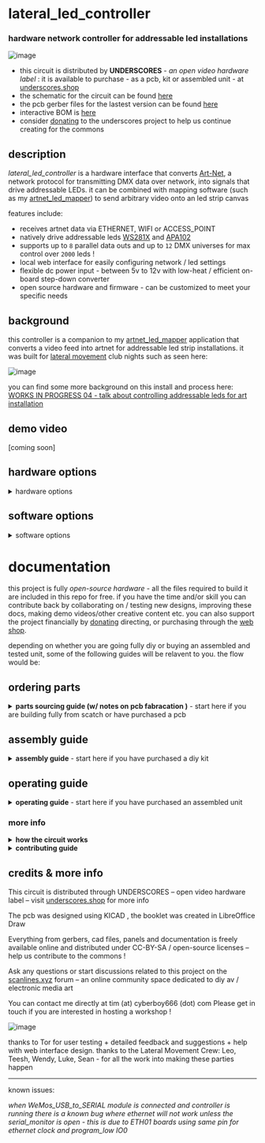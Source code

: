 # lateral_led_controller

### hardware network controller for addressable led installations 

![image](https://github.com/user-attachments/assets/b56ed530-bede-486a-a84b-ba3950885025)

- this circuit is distributed by __UNDERSCORES__ - _an open video hardware label_ : it is available to purchase - as a pcb, kit or assembled unit - at [underscores.shop](https://underscores.shop/lateral_led_controller/)
- the schematic for the circuit can be found [here](/hardware/schematic.pdf)
- the pcb gerber files for the lastest version can be found [here](/hardware/gerber_latest.zip)
- interactive BOM is [here](https://htmlpreview.github.io/?https://github.com/cyberboy666/lateral_led_controller/blob/main/hardware/bom/ibom.html)
- consider [donating](https://opencollective.com/underscores) to the underscores project to help us continue creating for the commons

## description

_lateral_led_controller_ is a hardware interface that converts [Art-Net](https://art-net.org.uk/), a network protocol for transmitting DMX data over network, into signals that drive addressable LEDs. it can be combined with mapping software (such as my [artnet_led_mapper](https://github.com/cyberboy666/artnet_led_mapper/)) to send arbitrary video onto an led strip canvas

features include:

- receives artnet data via ETHERNET, WIFI or ACCESS_POINT
- natively drive addressable leds [WS281X](https://www.aliexpress.com/item/4001322411818.html) and [APA102](https://www.aliexpress.com/item/32322326979.html)
- supports up to `8` parallel data outs and up to `12` DMX universes for max control over `2000` leds !
- local web interface for easily configuring network / led settings
- flexible dc power input - between 5v to 12v with low-heat / efficient on-board step-down converter
- open source hardware and firmware - can be customized to meet your specific needs

## background

this controller is a companion to my [artnet_led_mapper](https://github.com/cyberboy666/artnet_led_mapper/) application that converts a video feed into artnet for addressable led strip installations. it was built for [lateral movement](https://cyberboy666.com/lateralmovement/) club nights such as seen here:

![image](http://underscores.shop/wp-content/uploads/2024/06/leds.gif)


you can find some more background on this install and process here: [WORKS IN PROGRESS 04 - talk about controlling addressable leds for art installation](https://videos.scanlines.xyz/w/p/tUhDfYqJJPfjovscNMvFRL) 

## demo video

[coming soon]

## hardware options

<details><summary>hardware options</summary>

besides this controller there are some more bits of hardware you will need to realize an _addressable led installation_ - i will outline some suggestions here based on my experience but this will depend on your specific requirements - feel free to [email me](mailto:tim@cyberboy666.com) if you would like individual consulting on this.

### led strips

this controller is configured to support two types of addressable led strips (more can be added by firmware update):

### __WS281X__

ie [neopixels](https://www.adafruit.com/product/2541),  [WS2813 (5v) or WS2815 (12v)](https://www.aliexpress.com/item/4001322411818.html)

- these strips are cheapest - around 5usd for 60/m on aliexpress
- data to them is sent over a single wire (D) but is quite slow (around _800kbps_)
- this means that a maximum of around 240 of these leds can be addressed in series before the refresh rate drops below 30fps
- this controller is designed to be able to address up to 8 seperate WS281X led strips in parallel (outputs D0-D7 on board) for maximum 1920 number of leds in total


![image](https://github.com/user-attachments/assets/fd99ba35-70c5-444a-bb6a-b914387d39c2)

### __APA102__

ie [dotstar](https://www.adafruit.com/product/2574) ,  [SK9822](https://www.aliexpress.com/item/32322326979.html)

- these strips cost more - around 10usd for 60/m on aliexpress
- data to them is sent over two wires : ( __D__ata and __C__lock ) but is _very fast_ - (around _24Mbps_ )
- the controller is designed to address a single APA10 led strip by connecting D0 -> Data, D1 -> Clock
- at those speeds there is no need to have parrallel outputs can easily address 2000 leds in series (may need to look into power injection tho)
- they also claim to draw around 1/5 of the power as WS281X (i havnt tested this myself)

![image](https://github.com/user-attachments/assets/4de6dc08-b744-477d-b597-58106c115f09)

## power supply

we ended up using a switching power supply [like this](https://www.aliexpress.com/item/1005002843829663.html) 

- choose voltage based on your strip type (likely to be either 5v or 12v)
- and then power based on the requirement for total number of leds you are using
- you should power the _lateral_led_controller_ from the same supply thats powering the leds (its designed to safely take 5v - 12v input) or atleast ensure the GNDs are connected
- take note on the recommended power wire thickness based on how much current is passing through it (if you use 12v strips then less current is required and therefore thinner wires)

![image](https://github.com/user-attachments/assets/a14c4c9a-6c22-4981-a39e-36884a5f9992)

## light diffusers

for most installation settings it is prefered to use some kind of diffuser to help to evenly distribute light. there are many options and information about this topic online

## wiring and connectors


the data lines from _lateral_led_controller_ uses Pluggable Screw Terminals - standard wire (22awg etc) can connect these lines from controller to the strip

![image](https://github.com/user-attachments/assets/4b82d6b9-e639-4413-a254-619010723e6c)

theres also the option to use cat5/6 cables to carry multiple data lines from the _lateral_led_controller_ - these are quite cheap, come in long distances and have twisted pairs which should allow for longer runs

![image](https://github.com/user-attachments/assets/211844cf-94b4-4366-baef-74deefd615ba)


personally i prefer running power lines seperately (on [red+black paired wire](https://www.aliexpress.com/item/4000625095039.html) ) - and using [these kinds](https://www.aliexpress.com/item/1005004267277214.html) of barrel / screw connectors to easily plug in / unplug from the installation

![image](https://github.com/user-attachments/assets/a575ffa4-9df2-4658-974c-fc0e0b74afea)

most led strips come with these [SM JST 4](https://www.aliexpress.com/item/1005002516911742.html?) connectors pre-soldered to both ends. one option if you dont want to resolder wires / new connectors onto each strip would be to just get some extra of these and create breakouts

![image](https://github.com/user-attachments/assets/95455f20-8f90-485b-b1c4-b9bf2ced58d4)


### custom adapter boards

i made two little pcb adatpers that may help you with format convertion also - see below for some examples of how you could wire them

![image](https://github.com/user-attachments/assets/23ffb9b2-3eb2-40f2-93ea-8bda2d1dc31b)

![image](https://github.com/user-attachments/assets/7045149a-8fe8-46df-9e44-41ffc32d59f9)

![image](https://github.com/user-attachments/assets/27cdb41e-c229-4add-86df-b33254a3c030)


</details>

## software options

<details><summary>software options</summary>

any software that can output artnet over a network can be used with _lateral_led_controller_. some programs i have tested it with include:

- my [artnet_led_mapper](https://github.com/cyberboy666/artnet_led_mapper) application
- [resolume](https://resolume.com/)
- [touch designer](https://derivative.ca/UserGuide/TouchDesigner)
- [QLC+](https://www.qlcplus.org/)

</details>

# documentation

this project is fully _open-source hardware_ - all the files required to build it are included in this repo for free. if you have the time and/or skill you can contribute back by collaborating on / testing new designs, improving these docs, making demo videos/other creative content etc. you can also support the project financially by [donating](https://opencollective.com/underscores) directing, or purchasing through the [web shop](https://underscores.shop).

depending on whether you are going fully diy or buying an assembled and tested unit, some of the following guides will be relavent to you. the flow would be:

## ordering parts

<details><summary><b>parts sourcing guide (w/ notes on pcb fabracation )</b> - start here if you are building fully from scatch or have purchased a pcb</summary>
  

i try to source all the parts i can from either:
- [tayda](https://www.taydaelectronics.com/) ; cheaper for common parts like resistors etc, also good for mechanical parts like switches and buttons
- [mouser](https://www.mouser.de/) ; has lots more options, speciality video ic's, can sometimes cost more (free shipping on orders over 50euros)
- other ; ocationally there will be parts which will need to be sourced elsewhere - usaully either aliexpress, ebay or amazon etc...

take a look at the [full_bom](/hardware/bom/full_bom.csv) for this project to see where i am sourcing each part from

## import into tayda

- go to the [tayda quick order](https://www.taydaelectronics.com/quick-order/) and in bottom corner choose _add from file_
- select the file [tayda_bom.csv](./hardware/bom/tayda_bom.csv) in the BOM folder (you will have to download it first or clone this repo)
- after importing select _add to cart_
- __NOTE:__ the minimum value for resistors is 10, so you may need to modify these values to add to cart (or if they are already modified here you will need to see the  full_bom for actual part QTY) 

- OPTIONAL: it is a good idea to add some dip-ic sockets and 2.54pin headers/sockets to your tayda order if you dont have them around already
  
## import into mouser

- go to [mouser bom tool](https://nz.mouser.com/Bom/) and click _upload spreadsheet_
- select the file [mouser_bom.csv](./hardware/bom/mouser_bom.csv) in this folder (you will have to download it first or clone this repo), then _upload my spreadsheet_ and _next_
- ensure that __Mouser Part Number__ is selected in the dropdown above the first row, then _next_, _process_
- if everything looks correct can now put _add to basket_

## ordering pcbs

you can support this project by buying individual pcbs from the [shop](https://underscores.shop). if you would rather have pcbs fabricated from gerbers directly the file you need is [here](/hardware/gerber_latest.zip)

- i get my pcbs fabricated from [jlcpcb](https://cart.jlcpcb.com/quote) - 5 is the minumum order per design
- upload the zip file with the `add gerber file` button
- the default settings are mostly fine - set the __PCB Qty__ and __PCB Color__ settings (you can check that the file looks correct with pcb veiwer)
- it may be best to combine orders with other pcbs you want to have fab'd since the shipping can cost more than the items - also orginising group buys is a good way to distribute the extra pcbs /costs 
  
i often use jlcpcb because they are reliable, cheap and give you an option of colours. remember though that the cheapest Chinese fab houses are not always the most ethical or environmently friendly - if you can afford it consider supporting local companies. 

  </details>
  
## assembly guide
  
<details><summary><b>assembly guide</b> - start here if you have purchased a diy kit</summary>

## interactive BOM for build guiding

follow this link to view the [interactive BOM](https://htmlpreview.github.io/?https://github.com/cyberboy666/lateral_led_controller/blob/main/hardware/bom/ibom.html)

## general solder advice

- remember to heat pad first (2-3seconds), then add solder, then continue to heat (1-2seconds)

- Checkout the web-comic [soldering is easy](https://mightyohm.com/files/soldercomic/FullSolderComic_EN.pdf) for more soldering advice

## order of assembly

- both the _WT32-ETH01_ controller and the _MP1584EN_5v_stepdown_ module can be soldered directly to the board using the castellated edges (if you would rather use pins/sockets this is fine also - just be aware you may need to use higher standoffs if also mounting a front panel) - these should be soldered before anything else

- next i would solder the resistors, capictors (take note of direction), diodes, transistors etc

- finally would finish with ic's and interface parts - sockets, buttons etc...

## flashing the firmware



</details>

## operating guide
  
<details><summary><b>operating guide</b> - start here if you have purchased an assembled unit</summary>

![image](https://github.com/user-attachments/assets/9b6dc6d6-f663-428f-ba4e-906b9d6d9f68)


## access settings interface for first time

- power on the circuit by plugging in a 5-12v dc supply into the POWER IN
- using a computer / phone connect to the ACCESS_POINT created by the controller: default name `leds` pw `ledsleds` - you should see the blue _network connected_ led come on when you have connected to this network
- in a browser go to `http://leds.local` (also try `http://192.168.4.1` if that doesnt work ) - you should now see the web interface!
- from here you can set up which connection mode to use, see your controllers ip and also set which led protocol & layout to use - make sure the led settings (led type, number of data lines and number of leds per line ) reflect your installation setup.
- for most installation settings it will be preferable to use wired ethernet connection to send data into this controller - make sure the IP/SUBMASK/GATEWAY settings reflect the ethernet settings being used on the computer this controller is connecting to. __auto assign ethernet connection__ worked from my linux machine but i could not get windows to assign an ip (act as dhcp) - maybe there is some setting or maybe it needs to be done manually from some operating systems such as windows.

## reset button

### soft reset

on the controller board next to the `NETWORK CONNECTED` led is a `CONTROLLER RESET` button - pushing this will reboot the controller -> you should see the _network connected_ light go off for a momement while it resets

### hard reset

if you hold down the `CONTROLLER RESET` button for 5 seconds then release it you should see the `NETWORK CONNECTED` led flashing -> then short pressing the `CONTROLLER RESET` again from this mode will perform a __hard reset__ this means that the _NETWORK TYPE_ is reset back to __ACCESS_POINT__ and all settings are restored to default (you will need to connect to `leds` with pw `ledsleds` again to set up your controller)

this can be helpful if you accidently put the controller into a state with network settings that you can not access the page any more.

(if you get to the flashing led state but do not want to do a hard reset just power down the controller while flashing and your settings will not be wiped)


</details>

### more info

<details><summary><b>how the circuit works</b></summary>
  
[coming soon]
                                                                                                                             
</details>

<details><summary><b>contributing guide</b></summary>
  
if you would like to contribute back to these projects in some way but dont know how the best thing (for now) would be to reach out to me directly ( tim@cyberboy666.com or @cyberboy666 on scanlines forum) - i will be happy to help
  
</details>


## credits & more info


This circuit is distributed through UNDERSCORES – open video hardware label – visit [underscores.shop](https://underscores.shop) for more info

The pcb was designed using KICAD , the booklet was created in LibreOffice Draw

Everything from gerbers, cad files, panels and documentation is freely available online and distributed under CC-BY-SA / open-source licenses – help us contribute to the commons !

Ask any questions or start discussions related to this project on the [scanlines.xyz](https://scanlines.xyz) forum – an online community space dedicated to diy av / electronic media art

You can contact me directly at tim (at) cyberboy666 (dot) com 
Please get in touch if you are interested in hosting a workshop !

![image](https://github.com/user-attachments/assets/9879806e-2057-46f2-97a5-5c3c61af2ddf)


thanks to Tor for user testing + detailed feedback and suggestions + help with web interface design. thanks to the Lateral Movement Crew: Leo, Teesh, Wendy, Luke, Sean - for all the work into making these parties happen


---

known issues:

_when WeMos_USB_to_SERIAL module is connected and controller is running there is a known bug where ethernet will not work unless the serial_monitor is open - this is due to ETH01 boards using same pin for ethernet clock and program_low IO0_


